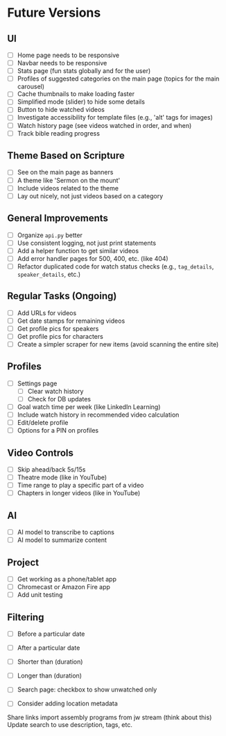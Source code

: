 # Future Versions

## UI
- [ ] Home page needs to be responsive
- [ ] Navbar needs to be responsive
- [ ] Stats page (fun stats globally and for the user)
- [ ] Profiles of suggested categories on the main page (topics for the main carousel)
- [ ] Cache thumbnails to make loading faster
- [ ] Simplified mode (slider) to hide some details
- [ ] Button to hide watched videos
- [ ] Investigate accessibility for template files (e.g., 'alt' tags for images)
- [ ] Watch history page (see videos watched in order, and when)
- [ ] Track bible reading progress

## Theme Based on Scripture
- [ ] See on the main page as banners
- [ ] A theme like 'Sermon on the mount'
- [ ] Include videos related to the theme
- [ ] Lay out nicely, not just videos based on a category

## General Improvements
- [ ] Organize `api.py` better
- [ ] Use consistent logging, not just print statements
- [ ] Add a helper function to get similar videos
- [ ] Add error handler pages for 500, 400, etc. (like 404)
- [ ] Refactor duplicated code for watch status checks (e.g., `tag_details`, `speaker_details`, etc.)

## Regular Tasks (Ongoing)
- [ ] Add URLs for videos
- [ ] Get date stamps for remaining videos
- [ ] Get profile pics for speakers
- [ ] Get profile pics for characters
- [ ] Create a simpler scraper for new items (avoid scanning the entire site)

## Profiles
- [ ] Settings page
  - [ ] Clear watch history
  - [ ] Check for DB updates
- [ ] Goal watch time per week (like LinkedIn Learning)
- [ ] Include watch history in recommended video calculation
- [ ] Edit/delete profile
- [ ] Options for a PIN on profiles

## Video Controls
- [ ] Skip ahead/back 5s/15s
- [ ] Theatre mode (like in YouTube)
- [ ] Time range to play a specific part of a video
- [ ] Chapters in longer videos (like in YouTube)

## AI
- [ ] AI model to transcribe to captions
- [ ] AI model to summarize content

## Project
- [ ] Get working as a phone/tablet app
- [ ] Chromecast or Amazon Fire app
- [ ] Add unit testing

## Filtering
- [ ] Before a particular date
- [ ] After a particular date
- [ ] Shorter than (duration)
- [ ] Longer than (duration)
- [ ] Search page: checkbox to show unwatched only
- [ ] Consider adding location metadata


Share links
import assembly programs from jw stream (think about this)
Update search to use description, tags, etc.
